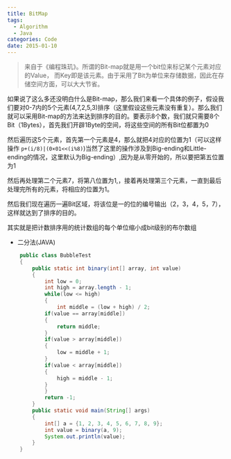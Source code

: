 ```yaml
---
title: BitMap
tags:
  - Algorithm
  - Java
categories: Code
date: 2015-01-10
---
```


>来自于《编程珠玑》。所谓的Bit-map就是用一个bit位来标记某个元素对应的Value， 而Key即是该元素。由于采用了Bit为单位来存储数据，因此在存储空间方面，可以大大节省。

如果说了这么多还没明白什么是Bit-map，那么我们来看一个具体的例子，假设我们要对0-7内的5个元素(4,7,2,5,3)排序（这里假设这些元素没有重复）。那么我们就可以采用Bit-map的方法来达到排序的目的。要表示8个数，我们就只需要8个Bit（1Bytes），首先我们开辟1Byte的空间，将这些空间的所有Bit位都置为0

然后遍历这5个元素，首先第一个元素是4，那么就把4对应的位置为1（可以这样操作 `p+(i/8)|(0×01<<(i%8)`)当然了这里的操作涉及到Big-ending和Little-ending的情况，这里默认为Big-ending）,因为是从零开始的，所以要把第五位置为1

然后再处理第二个元素7，将第八位置为1,，接着再处理第三个元素，一直到最后处理完所有的元素，将相应的位置为1。

然后我们现在遍历一遍Bit区域，将该位是一的位的编号输出（2，3，4，5，7），这样就达到了排序的目的。

其实就是把计数排序用的统计数组的每个单位缩小成bit级别的布尔数组

<!-- more -->

+ 二分法(JAVA)

``` Java
	public class BubbleTest
	{
		public static int binary(int[] array, int value)
		{
			int low = 0;
			int high = array.length - 1;
			while(low <= high)
			{
				int middle = (low + high) / 2;
			if(value == array[middle])
			{
				return middle;
			}
			if(value > array[middle])
			{
				low = middle + 1;
			}
			if(value < array[middle])
			{
				high = middle - 1;
			}
			}
			return -1;
		}
		public static void main(String[] args)
		{
			int[] a = {1, 2, 3, 4, 5, 6, 7, 8, 9};
			int value = binary(a, 9);
			System.out.println(value);
		}
	}
```

 